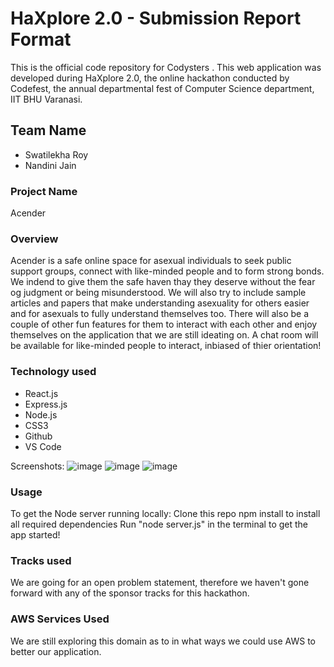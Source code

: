 # HaXplore 2.0 - Submission Report Format
This is the official code repository for Codysters . This web application was developed during HaXplore 2.0, the online hackathon conducted by Codefest, the annual departmental fest of Computer Science department, IIT BHU Varanasi.

## Team Name
* Swatilekha Roy
* Nandini Jain

### Project Name
Acender

### Overview
Acender is a safe online space for asexual individuals to seek public support groups, connect with like-minded people and to form strong bonds. We indend to give them the safe haven thay they deserve without the fear og judgment or being misunderstood. We will also try to include sample articles and papers that make understanding asexuality for others easier and for asexuals to fully understand themselves too. There will also be a couple of other fun features for them to interact with each other and enjoy themselves on the application that we are still ideating on. A chat room will be available for like-minded people to interact, inbiased of thier orientation!

### Technology used
* React.js
* Express.js
* Node.js
* CSS3
* Github
* VS Code

Screenshots:
![image](https://user-images.githubusercontent.com/66139520/112748484-76e00480-8fd9-11eb-91fc-e52846e9ec4a.png)
![image](https://user-images.githubusercontent.com/66139520/112748520-bc9ccd00-8fd9-11eb-973f-0646a7a15038.png)
![image](https://user-images.githubusercontent.com/66139520/112749045-629e0680-8fdd-11eb-8879-7f4fb6a69485.png)

### Usage
To get the Node server running locally:
Clone this repo
npm install to install all required dependencies
Run "node server.js" in the terminal to get the app started!

### Tracks used
We are going for an open problem statement, therefore we haven't gone forward with any of the sponsor tracks for this hackathon.

### AWS Services Used
We are still exploring this domain as to in what ways we could use AWS to better our application.
